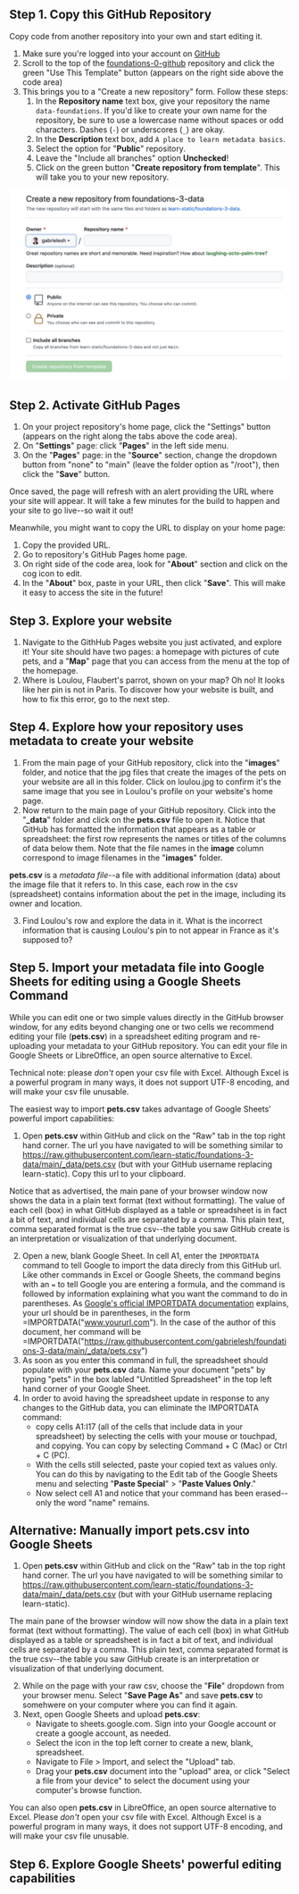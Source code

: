 ## Step 1. Copy this GitHub Repository

Copy code from another repository into your own and start editing it.

1. Make sure you're logged into your account on [GitHub](https://github.com)
2. Scroll to the top of the [foundations-0-github](https://github.com/learn-static/foundations-0-github) repository and click the green "Use This Template" button (appears on the right side above the code area)
4. This brings you to a "Create a new repository" form. Follow these steps:
    1. In the **Repository name** text box, give your repository the name `data-foundations`. If you'd like to create your own name for the repository, be sure to use a lowercase name without spaces or odd characters. Dashes (`-`) or underscores (`_`) are okay.
    2. In the **Description** text box, add `A place to learn metadata basics`.
    3. Select the option for "**Public**" repository.
    4. Leave the "Include all branches" option **Unchecked**!
    5. Click on the green button "**Create repository from template**". This will take you to your new repository.

!["Create a new repository"](https://github.com/learn-static/foundations-3-data/blob/main/images/new-repo.png)


## Step 2. Activate GitHub Pages

1. On your project repository's home page, click the "Settings" button (appears on the right along the tabs above the code area).
2. On "**Settings**" page: click "**Pages**" in the left side menu.
3. On the "**Pages**" page: in the "**Source**" section, change the dropdown button from "none" to "main" (leave the folder option as "/root"), then click the "**Save**" button. 

Once saved, the page will refresh with an alert providing the URL where your site will appear. 
It will take a few minutes for the build to happen and your site to go live--so wait it out! 

Meanwhile, you might want to copy the URL to display on your home page:

1. Copy the provided URL.
2. Go to repository's GitHub Pages home page.
3. On right side of the code area, look for "**About**" section and click on the cog icon to edit. 
4. In the "**About**" box, paste in your URL, then click "**Save**". This will make it easy to access the site in the future!

## Step 3. Explore your website

1. Navigate to the GithHub Pages website you just activated, and explore it! Your site should have two pages: a homepage with pictures of cute pets, and a "**Map**" page that you can access from the menu at the top of the homepage.
2. Where is Loulou, Flaubert's parrot, shown on your map? Oh no! It looks like her pin is not in Paris. To discover how your website is built, and how to fix this error, go to the next step.

## Step 4. Explore how your repository uses metadata to create your website

1. From the main page of your GitHub repository, click into the "**images**" folder, and notice that the jpg files that create the images of the pets on your website are all in this folder. Click on loulou.jpg to confirm it's the same image that you see in Loulou's profile on your website's home page. 
2. Now return to the main page of your GitHub repository. Click into the "**\_data**" folder and click on the **pets.csv** file to open it. Notice that GitHub has formatted the information that appears as a table or spreadsheet: the first row represents the names or titles of the columns of data below them. Note that the file names in the **image** column correspond to image filenames in the "**images**" folder. 

**pets.csv** is a _metadata file_--a file with additional information (data) about the image file that it refers to. In this case, each row in the csv (spreadsheet) contains information about the pet in the image, including its owner and location.

3. Find Loulou's row and explore the data in it. What is the incorrect information that is causing Loulou's pin to not appear in France as it's supposed to?

## Step 5. Import your metadata file into Google Sheets for editing using a Google Sheets Command

While you can edit one or two simple values directly in the GitHub browser window, for any edits beyond changing one or two cells we recommend editing your file (**pets.csv**) in a spreadsheet editing program and re-uploading your metadata to your GitHub repository. You can edit your file in Google Sheets or LibreOffice, an open source alternative to Excel.

Technical note: please _don't_ open your csv file with Excel. Although Excel is a powerful program in many ways, it does not support UTF-8 encoding, and will make your csv file unusable.

The easiest way to import **pets.csv** takes advantage of Google Sheets' powerful import capabilities:

1. Open **pets.csv** within GitHub and click on the "Raw" tab in the top right hand corner. The url you have navigated to will be something similar to https://raw.githubusercontent.com/learn-static/foundations-3-data/main/_data/pets.csv (but with your GitHub username replacing learn-static). Copy this url to your clipboard.

Notice that as advertised, the main pane of your browser window now shows the data in a plain text format (text without formatting). The value of each cell (box) in what GitHub displayed as a table or spreadsheet is in fact a bit of text, and individual cells are separated by a comma. This plain text, comma separated format is the true csv--the table you saw GitHub create is an interpretation or visualization of that underlying document. 

2. Open a new, blank Google Sheet. In cell A1, enter the `IMPORTDATA` command to tell Google to import the data direcly from this GitHub url. Like other commands in Excel or Google Sheets, the command begins with an `=` to tell Google you are entering a formula, and the command is followed by information explaining what you want the command to do in parentheses. As [Google's official IMPORTDATA documentation](https://support.google.com/docs/answer/3093335?hl=en) explains, your url should be in parentheses, in the form =IMPORTDATA("www.yoururl.com"). In the case of the author of this document, her command will be =IMPORTDATA("https://raw.githubusercontent.com/gabrielesh/foundations-3-data/main/_data/pets.csv")
3. As soon as you enter this command in full, the spreadsheet should populate with your **pets.csv** data. Name your document "pets" by typing "pets" in the box labled "Untitled Spreadsheet" in the top left hand corner of your Google Sheet.
4. In order to avoid having the spreadsheet update in response to any changes to the GitHub data, you can eliminate the IMPORTDATA command:
    - copy cells A1:I17 (all of the cells that include data in your spreadsheet) by selecting the cells with your mouse or touchpad, and copying. You can copy by selecting Command + C (Mac) or Ctrl + C (PC). 
    - With the cells still selected, paste your copied text as values only. You can do this by navigating to the Edit tab of the Google Sheets menu and selecting "**Paste Special**" > "**Paste Values Only**."
    - Now select cell A1 and notice that your command has been erased--only the word "name" remains.

## Alternative: Manually import pets.csv into Google Sheets

1. Open **pets.csv** within GitHub and click on the "Raw" tab in the top right hand corner. The url you have navigated to will be something similar to https://raw.githubusercontent.com/learn-static/foundations-3-data/main/_data/pets.csv (but with your GitHub username replacing learn-static). 

The main pane of the browser window will now show the data in a plain text format (text without formatting). The value of each cell (box) in what GitHub displayed as a table or spreadsheet is in fact a bit of text, and individual cells are separated by a comma. This plain text, comma separated format is the true csv--the table you saw GitHub create is an interpretation or visualization of that underlying document. 

2. While on the page with your raw csv, choose the "**File**" dropdown from your browser menu. Select "**Save Page As**" and save **pets.csv** to somehwere on your computer where you can find it again.
3. Next, open Google Sheets and upload **pets.csv**:
    - Navigate to sheets.google.com. Sign into your Google account or create a google account, as needed.
    - Select the icon in the top left corner to create a new, blank, spreadsheet.
    - Navigate to File > Import, and select the "Upload" tab. 
    - Drag your **pets.csv** document into the "upload" area, or click "Select a file from your device" to select the document using your computer's browse function.

You can also open **pets.csv** in LibreOffice, an open source alternative to Excel. Please _don't_ open your csv file with Excel. Although Excel is a powerful program in many ways, it does not support UTF-8 encoding, and will make your csv file unusable.

## Step 6. Explore Google Sheets' powerful editing capabilities



